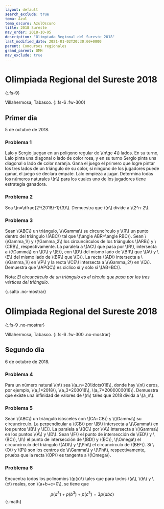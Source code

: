 ```yaml
---
layout: default
search_exclude: true
tema: Azul
tema_oscuro: AzulOscuro
title: 2018 Sureste
nav_order: 2018-10-05
description: "Olimpiada Regional del Sureste 2018"
last_modified_date: 2021-01-02T20:30:00+0000
parent: Concursos regionales
grand_parent: OMM
nav_exclude: true
---
```


<!--Enviado por José Hdz. Stgo. al correo polynomm@outlook.com el 1 de enero de 2021-->

# Olimpiada Regional del Sureste&nbsp;<span class="deg-sitio deg-sitio-texto">2018</span>
{:.fs-9}

Villahermosa, Tabasco.
{:.fs-6 .fw-300}

## <span class="deg-sitio deg-sitio-texto">Primer día</span>
5 de octubre de 2018.

### Problema&nbsp;<span class="deg-sitio deg-sitio-texto">1</span>

Lalo y Sergio juegan en un polígono regular de \\(n\ge 4\\) lados. En su turno, Lalo pinta una diagonal o lado de color rosa, y en su turno Sergio pinta una diagonal o lado de color naranja. Gana el juego el primero que logre pintar los tres lados de un triángulo de su color, si ninguno de los jugadores puede ganar, el juego se declara empate. Lalo empieza a jugar. Determina todas los números naturales \\(n\\) para los cuales uno de los jugadores tiene estrategia ganadora. 

### Problema&nbsp;<span class="deg-sitio deg-sitio-texto">2</span>

Sea \\(n=\dfrac{2^{2018}-1}{3}\\). Demuestra que \\(n\\) divide a \\(2^n-2\\).
### Problema&nbsp;<span class="deg-sitio deg-sitio-texto">3</span>

Sean \\(ABC\\) un triángulo, \\(\Gamma\\) su circuncírculo y \\(R\\) un punto dentro del triángulo \\(ABC\\) tal que \\(\angle ABR=\angle RBC\\). Sean \\(\Gamma_1\\) y \\(\Gamma_2\\) los circuncírculos de los triángulos \\(ARB\\) y \\(CRB\\), respectivamente. La paralela a \\(AC\\) que pasa por \\(R\\), intersecta a \\(\Gamma\\) en \\(D\\) y \\(E\\), con \\(D\\) del mismo lado de \\(BR\\) que \\(A\\) y \\(E\\) del mismo lado de \\(BR\\) que \\(C\\). La recta \\(AD\\) intersecta a \\(\Gamma_1\\) en \\(P\\) y la recta \\(CE\\) intersecta a \\(\Gamma_2\\) en \\(Q\\). Demuestra que \\(APQC\\) es cíclico sí y sólo sí \\(AB=BC\\).

Nota: *El circuncírculo de un triángulo es el círculo que pasa por los tres vértices del triángulo.*

<div></div>
{:.salto .no-mostrar}

# Olimpiada Regional del Sureste&nbsp;<span class="deg-sitio deg-sitio-texto">2018</span>
{:.fs-9 .no-mostrar}

Villahermosa, Tabasco.
{:.fs-6 .fw-300 .no-mostrar}

## <span class="deg-sitio deg-sitio-texto">Segundo día</span>
6 de octubre de 2018.

### Problema&nbsp;<span class="deg-sitio deg-sitio-texto">4</span>

Para un número natural \\(n\\) sea \\(a_n=20\ldots018\\), donde hay \\(n\\) ceros, por ejemplo, \\(a_1=2018\\), \\(a_3=200018\\), \\(a_7=2000000018\\). Demuestra que existe una infinidad de valores de \\(n\\) tales que 2018 divida a \\(a_n\\).

### Problema&nbsp;<span class="deg-sitio deg-sitio-texto">5</span>

Sean \\(ABC\\) un triángulo isósceles con \\(CA=CB\\) y \\(\Gamma\\) su circuncírculo. La perpendicular a \\(CB\\) por \\(B\\) intersecta a \\(\Gamma\\) en los puntos \\(B\\) y \\(E\\). La paralela a \\(BC\\) por \\(A\\) intersecta a \\(\Gamma\\) en los puntos \\(A\\) y \\(D\\). Sean \\(F\\) el punto de intersección de \\(ED\\) y \\(BC\\), \\(I\\) el punto de intersección de \\(BD\\) y \\(EC\\), \\(\Omega\\) el circuncírculo del triángulo \\(ADI\\) y \\(\Phi\\) el circuncírculo de \\(BEF\\). Si \\(O\\) y \\(P\\) son los centros de \\(\Gamma\\) y \\(\Phi\\), respectivamente, prueba que la recta \\(OP\\) es tangente a \\(\Omega\\).

### Problema&nbsp;<span class="deg-sitio deg-sitio-texto">6</span>

Encuentra todos los polinomios \\(p(x)\\) tales que para todos \\(a\\), \\(b\\) y \\(c\\) reales, con \\(a+b+c=0\\), se tiene que

$$p(a^3)+p(b^3)+p(c^3)=3p(abc)$$
{:.math}
